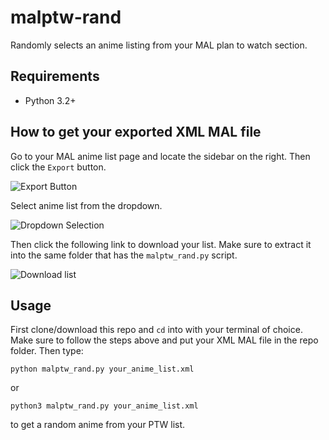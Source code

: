 # malptw-rand
Randomly selects an anime listing from your MAL plan to watch section.

## Requirements
- Python 3.2+

## How to get your exported XML MAL file
Go to your MAL anime list page and locate the sidebar on the right. Then click the `Export` button.

![Export Button](https://i.ibb.co/TB9rnhX/mal1.png)

Select anime list from the dropdown.

![Dropdown Selection](https://i.ibb.co/VNGjrLR/image.png)

Then click the following link to download your list. Make sure to extract it into the same folder that has the `malptw_rand.py` script.

![Download list](https://i.ibb.co/rfB7GJf/image.png)


## Usage
First clone/download this repo and `cd` into with your terminal of choice. Make sure to follow the steps above and put your XML MAL file in the repo folder. Then type:

`python malptw_rand.py your_anime_list.xml`

or

`python3 malptw_rand.py your_anime_list.xml`

to get a random anime from your PTW list.
